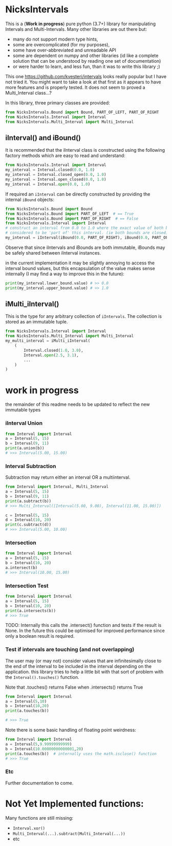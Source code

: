 # NicksIntervals

This is a (**Work in progress**) pure python (3.7+) library for manipulating Intervals and Multi-Intervals.
Many other libraries are out there but:
 - many do not support modern type hints,
 - some are overcomplicated (for my purposes),
 - some have over-abbreviated and unreadable API
 - some are dependent on numpy and other libraries
 (id like a complete solution that can be understood by reading one set of documentation)
 - or were harder to learn, and less fun, than it was to write this library ;)

This one  https://github.com/kvesteri/intervals looks really popular but I have not tried it. You might want to take a look at that first as it appears to have more features and is properly tested.
It does not seem to proved a Multi_Interval class...?


In this library, three primary classes are provided:
```python
from NicksIntervals.Bound import Bound, PART_OF_LEFT, PART_OF_RIGHT
from NicksIntervals.Interval import Interval
from NicksIntervals.Multi_Interval import Multi_Interval
```

## iInterval() and iBound()

It is recommended that the iInterval class is constructed using the
following factory methods which are easy to read and understand:
```python
from NicksIntervals.Interval import Interval
my_interval = Interval.closed(0.0, 1.0)
my_interval = Interval.closed_open(0.0, 1.0)
my_interval = Interval.open_closed(0.0, 1.0)
my_interval = Interval.open(0.0, 1.0)
```

If required an `iInterval` can be directly constructed by providing the internal `iBound` objects:
```python
from NicksIntervals.Bound import Bound
from NicksIntervals.Bound import PART_OF_LEFT  # == True
from NicksIntervals.Bound import PART_OF_RIGHT  # == False
from NicksIntervals.Interval import Interval
# construct an interval from 0.0 to 1.0 where the exact value of both bounds are
# considered to be 'part of' this interval. (ie both bounds are closed)
my_interval = iInterval(iBound(0.0, PART_OF_RIGHT), iBound(0.0, PART_OF_LEFT))
```
Observe that since iIntervals and iBounds are both immutable, iBounds may be safely shared between iInterval instances.

in the current implementation it may be slightly annoying to access the interval bound values,
but this encapsulation of the value makes sense internally (I may find a way to improve this in the future): 
```python
print(my_interval.lower_bound.value) # >> 0.0
print(my_interval.upper_bound.value) # >> 1.0
```
## iMulti_iInterval()
This is the type for any arbitrary collection of `iIntervals`.
The collection is stored as an immutable tuple.
```python
from NicksIntervals.Interval import Interval
from NicksIntervals.Multi_Interval import Multi_Interval
my_multi_interval = iMulti_iInterval(
    (
        Interval.closed(1.0, 3.0),
        Interval.open(2.5, 3.1),
        ...
    )
)
```
# work in progress
the remainder of this readme needs to be updated to reflect the new immutable types

### iInterval Union
```python
from Interval import Interval
a = Interval(5, 15)
b = Interval(9, 11)
print(a.union(b))
# >>> Interval(5.00, 15.00)
```

### Interval Subtraction
Subtraction may return either an interval OR a multiinterval.
```python
from Interval import Interval, Multi_Interval
a = Interval(5, 15)
b = Interval(9, 11)
print(a.subtract(b))
# >>> Multi_Interval([Interval(5.00, 9.00), Interval(11.00, 15.00)])

c = Interval(5, 15)
d = Interval(10, 20)
print(c.subtract(d))
# >>> Interval(5.00, 10.00)
```

### Intersection
```python
from Interval import Interval
a = Interval(5, 15)
b = Interval(10, 20)
a.intersect(b)
# >>> Interval(10.00, 15.00)
```

### Intersection Test
```python
from Interval import Interval
a = Interval(5, 15)
b = Interval(10, 20)
print(a.intersects(b))
# >>> True
```
TODO: Internally this calls the .intersect() function and tests if the result is None.
In the future this could be optimised for improved performance since only a boolean result is required.

### Test if intervals are touching (and not overlapping)
The user may (or may not) consider values that are infinitesimally close to the end
of the interval to be included in the interval depending on the application.
this library tries to help a little bit with that sort of problem with the `Interval().touches()` function.

Note that .touches() returns False when .intersects() returns True
```python
from Interval import Interval
a = Interval(5,10)
b = Interval(10,20)
print(a.touches(b))

# >>> True
```
Note there is some basic handling of floating point weirdness:
```python
from Interval import Interval
a = Interval(5,9.99999999999)
b = Interval(10.00000000000001,20)
print(a.touches(b))  # internally uses the math.isclose() function
# >>> True
```

### Etc
Further documentation to come.

# Not Yet Implemented functions:
Many functions are still missing:
 - `Interval.xor()`
 - `Multi_Interval(...).subtract(Multi_Interval(...))`
 - etc
 
 
